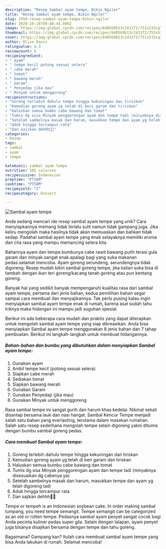 ```yaml
---
description: "Resep Sambal ayam tempe, Bikin Ngiler"
title: "Resep Sambal ayam tempe, Bikin Ngiler"
slug: 1950-resep-sambal-ayam-tempe-bikin-ngiler
date: 2020-10-16T00:40:44.086Z
image: https://img-global.cpcdn.com/recipes/6405b9b13c2431f2/751x532cq70/sambal-ayam-tempe-foto-resep-utama.jpg
thumbnail: https://img-global.cpcdn.com/recipes/6405b9b13c2431f2/751x532cq70/sambal-ayam-tempe-foto-resep-utama.jpg
cover: https://img-global.cpcdn.com/recipes/6405b9b13c2431f2/751x532cq70/sambal-ayam-tempe-foto-resep-utama.jpg
author: Olive Davis
ratingvalue: 4.3
reviewcount: 8
recipeingredient:
- " ayam"
- " tempe kecil potong sesuai selera"
- " cabe merah"
- " tomat"
- " bawang merah"
- " Garam"
- " Penyedap jika mau"
- " Minyak untuk menggoreng"
recipeinstructions:
- "Goreng terlebih dahulu tempe hingga kekuningan dan tiriskan"
- "Kemudian goreng ayam yg telah di beri garam dan tiriskan"
- "Haluskan semua bumbu cabe bawang dan tomat"
- "Tumis dg sisa Minyak penggorengan ayam dan tempe tadi (minyaknya disesuaikan dg cabenya ya)"
- "Setelah sambelnya masak dan harum, masukkan tempe dan ayam yg telah digoreng tadi"
- "Aduk hingga tercampur rata"
- "Dan sajikan dehhh🙏🙏"
categories:
- Resep
tags:
- sambal
- ayam
- tempe

katakunci: sambal ayam tempe 
nutrition: 102 calories
recipecuisine: Indonesian
preptime: "PT16M"
cooktime: "PT58M"
recipeyield: "2"
recipecategory: Dessert

---
```



![Sambal ayam tempe](https://img-global.cpcdn.com/recipes/6405b9b13c2431f2/751x532cq70/sambal-ayam-tempe-foto-resep-utama.jpg)

Anda sedang mencari ide resep sambal ayam tempe yang unik? Cara menyiapkannya memang tidak terlalu sulit namun tidak gampang juga. Jika keliru mengolah maka hasilnya tidak akan memuaskan dan bahkan tidak sedap. Padahal sambal ayam tempe yang enak selayaknya memiliki aroma dan cita rasa yang mampu memancing selera kita.

Bahannya ayam dan tempe.bumbunya cabe rawit bawang putih terasi gula garam dan minyak.sangat enak.apalagi bagi yang suka makanan pedas.selamat mencoba. Ayam goreng serundeng, serundengnya tidak digoreng. Resep mudah bikin sambal goreng tempe, jika kalian suka bisa di tambah dengan ikan teri goreng/kacang tanah goreng atau pun kentang goreng.

Banyak hal yang sedikit banyak mempengaruhi kualitas rasa dari sambal ayam tempe, pertama dari jenis bahan, kedua pemilihan bahan segar sampai cara membuat dan menyajikannya. Tak perlu pusing kalau ingin menyiapkan sambal ayam tempe enak di rumah, karena asal sudah tahu triknya maka hidangan ini mampu jadi suguhan spesial.


Berikut ini ada beberapa cara mudah dan praktis yang dapat diterapkan untuk mengolah sambal ayam tempe yang siap dikreasikan. Anda bisa menyiapkan Sambal ayam tempe menggunakan 8 jenis bahan dan 7 tahap pembuatan. Berikut ini langkah-langkah untuk membuat hidangannya.

<!--inarticleads1-->

##### Bahan-bahan dan bumbu yang dibutuhkan dalam menyiapkan Sambal ayam tempe:

1. Gunakan  ayam
1. Ambil  tempe kecil (potong sesuai selera)
1. Siapkan  cabe merah
1. Sediakan  tomat
1. Siapkan  bawang merah
1. Gunakan  Garam
1. Gunakan  Penyedap (jika mau)
1. Gunakan  Minyak untuk menggoreng


Rasa sambal tempe ini sangat gurih dan harum khas kedelai. Nikmat sekali disantap bersama lauk dan nasi hangat. Sambal Kencur Tempe menjadi salah satu bahan yang everlasting, terutama dalam masakan rumahan. Salah satu resep sederhana mengolah tempe selain digoreng yakni ditumis dengan bumbu sambal goreng pedas. 

<!--inarticleads2-->

##### Cara membuat Sambal ayam tempe:

1. Goreng terlebih dahulu tempe hingga kekuningan dan tiriskan
1. Kemudian goreng ayam yg telah di beri garam dan tiriskan
1. Haluskan semua bumbu cabe bawang dan tomat
1. Tumis dg sisa Minyak penggorengan ayam dan tempe tadi (minyaknya disesuaikan dg cabenya ya)
1. Setelah sambelnya masak dan harum, masukkan tempe dan ayam yg telah digoreng tadi
1. Aduk hingga tercampur rata
1. Dan sajikan dehhh🙏🙏


Tempe or tempeh is an Indonesian soybean cake. In order making sambal tumpang, you need tempe semangit. Tempe semangit can be categorized as an old or rotten tempe. Pedasnya sambal ayam penyet sangat cocok bagi Anda pecinta kuliner pedas super gila. Selain dengan lalapan, ayam penyet juga bisanya disajikan bersama dengan tempe dan tahu goreng. 

Bagaimana? Gampang kan? Itulah cara membuat sambal ayam tempe yang bisa Anda lakukan di rumah. Selamat mencoba!
